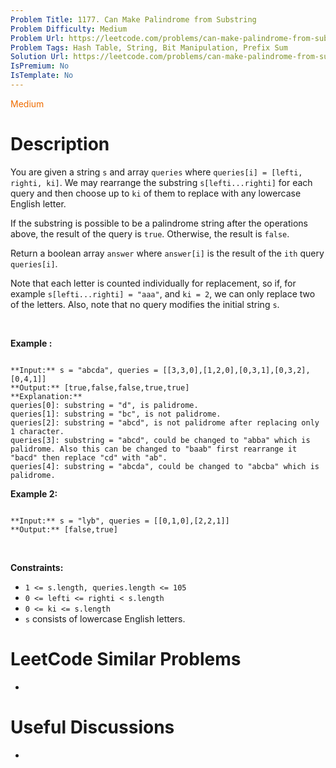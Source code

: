 ```yaml
---
Problem Title: 1177. Can Make Palindrome from Substring
Problem Difficulty: Medium
Problem Url: https://leetcode.com/problems/can-make-palindrome-from-substring/
Problem Tags: Hash Table, String, Bit Manipulation, Prefix Sum
Solution Url: https://leetcode.com/problems/can-make-palindrome-from-substring/solution/
IsPremium: No
IsTemplate: No
---
```


<span style="color: rgb(239, 108, 0);">Medium</span>

# Description

You are given a string `s` and array `queries` where `queries[i] = [lefti, righti, ki]`. We may rearrange the substring `s[lefti...righti]` for each query and then choose up to `ki` of them to replace with any lowercase English letter.


If the substring is possible to be a palindrome string after the operations above, the result of the query is `true`. Otherwise, the result is `false`.


Return a boolean array `answer` where `answer[i]` is the result of the `ith` query `queries[i]`.


Note that each letter is counted individually for replacement, so if, for example `s[lefti...righti] = "aaa"`, and `ki = 2`, we can only replace two of the letters. Also, note that no query modifies the initial string `s`.


 


**Example :**



```

**Input:** s = "abcda", queries = [[3,3,0],[1,2,0],[0,3,1],[0,3,2],[0,4,1]]
**Output:** [true,false,false,true,true]
**Explanation:**
queries[0]: substring = "d", is palidrome.
queries[1]: substring = "bc", is not palidrome.
queries[2]: substring = "abcd", is not palidrome after replacing only 1 character.
queries[3]: substring = "abcd", could be changed to "abba" which is palidrome. Also this can be changed to "baab" first rearrange it "bacd" then replace "cd" with "ab".
queries[4]: substring = "abcda", could be changed to "abcba" which is palidrome.

```

**Example 2:**



```

**Input:** s = "lyb", queries = [[0,1,0],[2,2,1]]
**Output:** [false,true]

```

 


**Constraints:**


* `1 <= s.length, queries.length <= 105`
* `0 <= lefti <= righti < s.length`
* `0 <= ki <= s.length`
* `s` consists of lowercase English letters.




# LeetCode Similar Problems

- []()

# Useful Discussions

- []()
